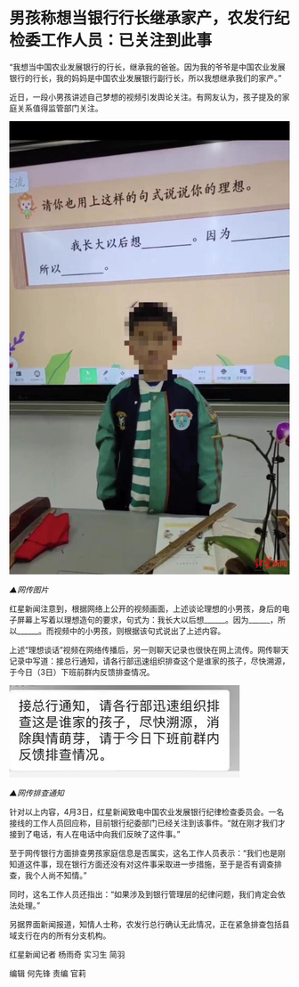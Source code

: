 # 男孩称想当银行行长继承家产，农发行纪检委工作人员：已关注到此事

“我想当中国农业发展银行的行长，继承我的爸爸。因为我的爷爷是中国农业发展银行的行长，我的妈妈是中国农业发展银行副行长，所以我想继承我们的家产。”

近日，一段小男孩讲述自己梦想的视频引发舆论关注。有网友认为，孩子提及的家庭关系值得监管部门关注。

![9fdd81db7d856c08f0d1d2fbc86627e7.jpg](https://raw.githubusercontent.com/qqhsx/qqnews_image/main/2024/04/03/男孩称想当银行行长继承家产，农发行纪检委工作人员：已关注到此事/9fdd81db7d856c08f0d1d2fbc86627e7.jpg)

 _▲网传图片_

红星新闻注意到，根据网络上公开的视频画面，上述谈论理想的小男孩，身后的电子屏幕上写着以理想造句的要求，句式为：我长大以后想______。因为______，所以______。而视频中的小男孩，则根据该句式说出了上述内容。

上述“理想谈话”视频在网络传播后，另一则聊天记录也很快在网上流传。网传聊天记录中写道：接总行通知，请各行部迅速组织排查这个是谁家的孩子，尽快溯源，于今日（3日）下班前群内反馈排查情况。

![82406b6571ed1460066c9eb42bdc3631.jpg](https://raw.githubusercontent.com/qqhsx/qqnews_image/main/2024/04/03/男孩称想当银行行长继承家产，农发行纪检委工作人员：已关注到此事/82406b6571ed1460066c9eb42bdc3631.jpg)

_▲网传排查通知_

针对以上内容，4月3日，红星新闻致电中国农业发展银行纪律检查委员会。一名接线的工作人员回应称，目前银行纪委部门已经关注到该事件。“就在刚才我们才接到了电话，有人在电话中向我们反映了这件事。”

至于网传银行方面排查男孩家庭信息是否属实，这名工作人员表示：“我们也是刚知道这件事，现在银行方面还没有对这件事采取进一步措施，至于是否有调查排查，我个人尚不知情。”

同时，这名工作人员还指出：“如果涉及到银行管理层的纪律问题，我们肯定会依法处理。”

另据界面新闻报道，知情人士称，农发行总行确认无此情况，正在紧急排查包括县域支行在内的所有分支机构。

红星新闻记者 杨雨奇 实习生 简羽

编辑 何先锋 责编 官莉

